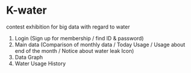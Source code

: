 # K-water
contest exhibition for big data with regard to water


1) Login (Sign up for membership / find ID & password)
2) Main data (Comparison of monthly data / Today Usage / Usage about end of the month / Notice about water leak Icon)
3) Data Graph
4) Water Usage History
